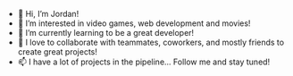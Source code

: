- 👋 Hi, I’m Jordan!
- 👀 I’m interested in video games, web development and movies!
- 🌱 I’m currently learning to be a great developer!
- 💞️ I love to collaborate with teammates, coworkers, and mostly friends to create great projects!
- 📫 I have a lot of projects in the pipeline... Follow me and stay tuned!

<!---
jrdnlx/jrdnlx is a ✨ special ✨ repository because its `README.md` (this file) appears on your GitHub profile.
You can click the Preview link to take a look at your changes.
--->
